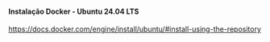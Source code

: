 #### Instalação Docker - Ubuntu 24.04 LTS

https://docs.docker.com/engine/install/ubuntu/#install-using-the-repository


